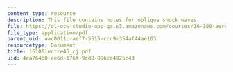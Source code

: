 ```yaml
---
content_type: resource
description: This file contains notes for oblique shock waves.
file: https://ol-ocw-studio-app-qa.s3.amazonaws.com/courses/16-100-aerodynamics-fall-2005/4ea76460ee6d176f9cd8896ca4925c43_16100lectre45_cj.pdf
file_type: application/pdf
parent_uid: aac0011c-aef7-5515-ccc9-354af44ae163
resourcetype: Document
title: 16100lectre45_cj.pdf
uid: 4ea76460-ee6d-176f-9cd8-896ca4925c43
---
```

